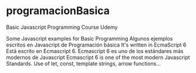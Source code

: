# programacionBasica
Basic Javascript Programming Course Udemy

Some Javascript examples for Basic Programming
Algunos ejemplos escritos en Javascript de Programación básica
It's written in EcmaScript 6
Está escrito en Ecmascript 6.
Ecmascript 6 es uno de los estándares más modernos de Javascript
Ecmascript 6 is one of the most modern Javascript Standards.
Use of let, const, template strings, arrow functions...
